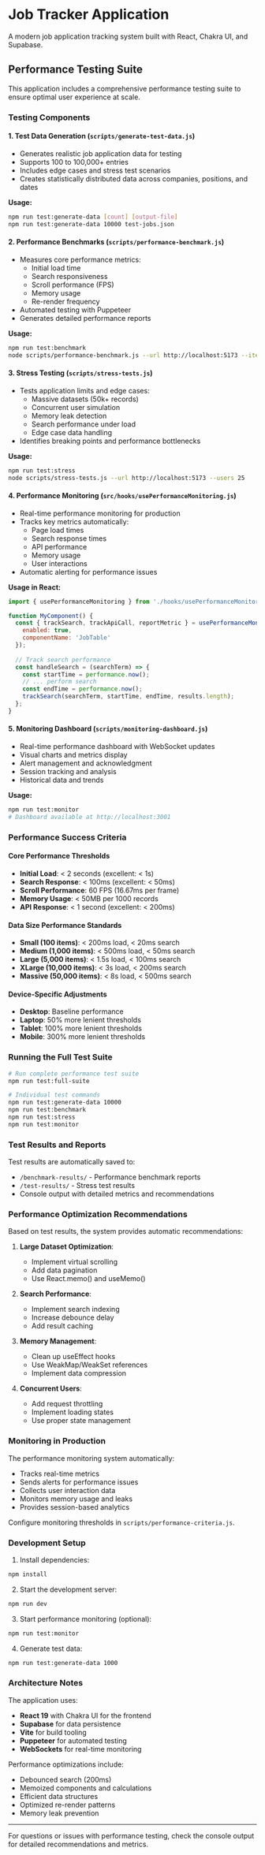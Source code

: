 # Job Tracker Application

A modern job application tracking system built with React, Chakra UI, and Supabase.

## Performance Testing Suite

This application includes a comprehensive performance testing suite to ensure optimal user experience at scale.

### Testing Components

#### 1. Test Data Generation (`scripts/generate-test-data.js`)
- Generates realistic job application data for testing
- Supports 100 to 100,000+ entries
- Includes edge cases and stress test scenarios
- Creates statistically distributed data across companies, positions, and dates

**Usage:**
```bash
npm run test:generate-data [count] [output-file]
npm run test:generate-data 10000 test-jobs.json
```

#### 2. Performance Benchmarks (`scripts/performance-benchmark.js`)
- Measures core performance metrics:
  - Initial load time
  - Search responsiveness
  - Scroll performance (FPS)
  - Memory usage
  - Re-render frequency
- Automated testing with Puppeteer
- Generates detailed performance reports

**Usage:**
```bash
npm run test:benchmark
node scripts/performance-benchmark.js --url http://localhost:5173 --iterations 5
```

#### 3. Stress Testing (`scripts/stress-tests.js`)
- Tests application limits and edge cases:
  - Massive datasets (50k+ records)
  - Concurrent user simulation
  - Memory leak detection
  - Search performance under load
  - Edge case data handling
- Identifies breaking points and performance bottlenecks

**Usage:**
```bash
npm run test:stress
node scripts/stress-tests.js --url http://localhost:5173 --users 25
```

#### 4. Performance Monitoring (`src/hooks/usePerformanceMonitoring.js`)
- Real-time performance monitoring for production
- Tracks key metrics automatically:
  - Page load times
  - Search response times
  - API performance
  - Memory usage
  - User interactions
- Automatic alerting for performance issues

**Usage in React:**
```javascript
import { usePerformanceMonitoring } from './hooks/usePerformanceMonitoring';

function MyComponent() {
  const { trackSearch, trackApiCall, reportMetric } = usePerformanceMonitoring({
    enabled: true,
    componentName: 'JobTable'
  });
  
  // Track search performance
  const handleSearch = (searchTerm) => {
    const startTime = performance.now();
    // ... perform search
    const endTime = performance.now();
    trackSearch(searchTerm, startTime, endTime, results.length);
  };
}
```

#### 5. Monitoring Dashboard (`scripts/monitoring-dashboard.js`)
- Real-time performance dashboard with WebSocket updates
- Visual charts and metrics display
- Alert management and acknowledgment
- Session tracking and analysis
- Historical data and trends

**Usage:**
```bash
npm run test:monitor
# Dashboard available at http://localhost:3001
```

### Performance Success Criteria

#### Core Performance Thresholds
- **Initial Load**: < 2 seconds (excellent: < 1s)
- **Search Response**: < 100ms (excellent: < 50ms)
- **Scroll Performance**: 60 FPS (16.67ms per frame)
- **Memory Usage**: < 50MB per 1000 records
- **API Response**: < 1 second (excellent: < 200ms)

#### Data Size Performance Standards
- **Small (100 items)**: < 200ms load, < 20ms search
- **Medium (1,000 items)**: < 500ms load, < 50ms search  
- **Large (5,000 items)**: < 1.5s load, < 100ms search
- **XLarge (10,000 items)**: < 3s load, < 200ms search
- **Massive (50,000 items)**: < 8s load, < 500ms search

#### Device-Specific Adjustments
- **Desktop**: Baseline performance
- **Laptop**: 50% more lenient thresholds
- **Tablet**: 100% more lenient thresholds  
- **Mobile**: 300% more lenient thresholds

### Running the Full Test Suite

```bash
# Run complete performance test suite
npm run test:full-suite

# Individual test commands
npm run test:generate-data 10000
npm run test:benchmark
npm run test:stress
npm run test:monitor
```

### Test Results and Reports

Test results are automatically saved to:
- `/benchmark-results/` - Performance benchmark reports
- `/test-results/` - Stress test results
- Console output with detailed metrics and recommendations

### Performance Optimization Recommendations

Based on test results, the system provides automatic recommendations:

1. **Large Dataset Optimization**:
   - Implement virtual scrolling
   - Add data pagination
   - Use React.memo() and useMemo()

2. **Search Performance**:
   - Implement search indexing
   - Increase debounce delay
   - Add result caching

3. **Memory Management**:
   - Clean up useEffect hooks
   - Use WeakMap/WeakSet references
   - Implement data compression

4. **Concurrent Users**:
   - Add request throttling
   - Implement loading states
   - Use proper state management

### Monitoring in Production

The performance monitoring system automatically:
- Tracks real-time metrics
- Sends alerts for performance issues  
- Collects user interaction data
- Monitors memory usage and leaks
- Provides session-based analytics

Configure monitoring thresholds in `scripts/performance-criteria.js`.

### Development Setup

1. Install dependencies:
```bash
npm install
```

2. Start the development server:
```bash
npm run dev
```

3. Start performance monitoring (optional):
```bash
npm run test:monitor
```

4. Generate test data:
```bash
npm run test:generate-data 1000
```

### Architecture Notes

The application uses:
- **React 19** with Chakra UI for the frontend
- **Supabase** for data persistence
- **Vite** for build tooling
- **Puppeteer** for automated testing
- **WebSockets** for real-time monitoring

Performance optimizations include:
- Debounced search (200ms)
- Memoized components and calculations
- Efficient data structures
- Optimized re-render patterns
- Memory leak prevention

---

For questions or issues with performance testing, check the console output for detailed recommendations and metrics.
